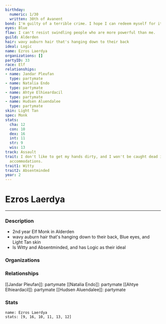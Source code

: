 ```yaml
---
birthday:
  numeric: 1/30
  written: 30th of Avanent
bond: I'm guilty of a terrible crime. I hope I can redeem myself for it.
eyes: Blue
flaw: I can't resist swindling people who are more powerful than me.
guild: Alderden
hair: wavy auburn hair that's hanging down to their back
ideal: Logic
name: Ezros Laerdya
organizations: []
partyID: 33
race: Elf
relationships:
- name: Jandar Pleufan
  type: partymate
- name: Natalia Endo
  type: partymate
- name: Ahtye Elhieardacil
  type: partymate
- name: Hudsen Aluendalee
  type: partymate
skin: Light Tan
spec: Monk
stats:
  cha: 12
  con: 10
  dex: 16
  int: 11
  str: 9
  wis: 13
track: Assault
trait: I don't like to get my hands dirty, and I won't be caught dead in unsuitable
  accommodations.
trait1: Witty
trait2: Absentminded
year: 2
---
```

# Ezros Laerdya
---
### Description
- 2nd year Elf Monk in Alderden
- wavy auburn hair that's hanging down to their back, Blue eyes, and Light Tan skin
- Is Witty and Absentminded, and has Logic as their ideal

### Organizations
### Relationships
[[Jandar Pleufan]]: partymate
[[Natalia Endo]]: partymate
[[Ahtye Elhieardacil]]: partymate
[[Hudsen Aluendalee]]: partymate
### Stats
```statblock
name: Ezros Laerdya
stats: [9, 16, 10, 11, 13, 12]
```